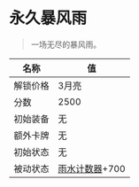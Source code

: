 # 永久暴风雨  
> 一场无尽的暴风雨。  
  
名称  |  值  
----  |  ----  
解锁价格  |  3月亮  
分数  |  2500  
初始装备  |  无  
额外卡牌  |  无  
初始状态  |  无  
被动状态  |  [雨水计数器](RainCounter.md)+700  
